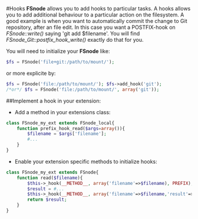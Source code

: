 #Hooks
**FSnode** allows you to add hooks to particular tasks. A hooks allows you to add additional behaviour to a particular action on the filesystem.
A good example is when you want to automatically commit the change to Git repository, after an file edit. In this case you want a POSTFIX-hook on *FSnode::write()* saying 'git add $filename'. You will find *FSnode_Git::postfix_hook_write()* exactly do that for you.

You will need to initialize your **FSnode** like:
```php
$fs = FSnode('file+git:/path/to/mount/');
```
or more explicite by:
```php
$fs = FSnode('file:/path/to/mount/'); $fs->add_hook('git');
/*or*/ $fs = FSnode('file:/path/to/mount/', array('git'));
```

##Implement a hook in your extension:
- Add a method in your extensions class:

```php
class FSnode_my_ext extends FSnode_local{
	function prefix_hook_read($args=array()){
		$filename = $args['filename'];
		#...
	}
}
```
- Enable your extension specific methods to initialize hooks:

```php
class FSnode_my_ext extends FSnode{
	function read($filename){
		$this->_hook(__METHOD__, array('filename'=>$filename), PREFIX); #calls for HOOK::prefix_hook_read()
		$result = #...
		$this->_hook(__METHOD__, array('filename'=>$filename,'result'=>$result), POSTFIX); # HOOK::postfix_hook_read();
		return $result;
	}
}
```